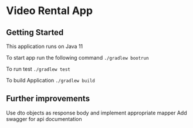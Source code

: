 # Video Rental App

## Getting Started
This application runs on Java 11

To start app run the following command `./gradlew bootrun`

To run test `./gradlew test`

To build Application `./gradlew build`

## Further improvements
Use dto objects as response body and implement appropriate mapper
Add swagger for api documentation
